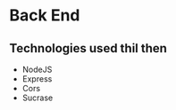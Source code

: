 <h1>Back End</h1>

<h2>Technologies used thil then</h2>
<ul>
  <li>NodeJS
  <li>Express
  <li>Cors
  <li>Sucrase
</ul>

